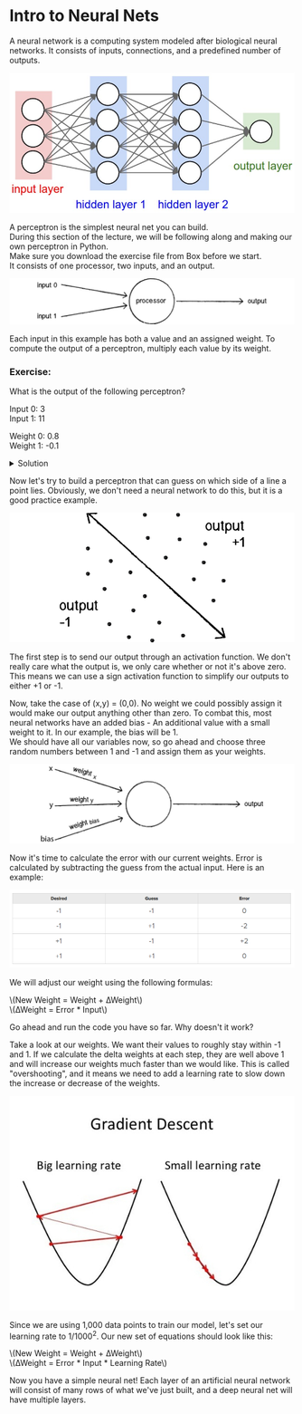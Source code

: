 # Intro to Neural Nets

A neural network is a computing system modeled after biological neural networks.
It consists of inputs, connections, and a predefined number of outputs.

![CNN vs NN](../img/cnn_nn.jpeg)

A perceptron is the simplest neural net you can build.  
During this section of the lecture, we will be following along and making our own perceptron in Python.  
Make sure you download the exercise file from Box before we start.  
It consists of one processor, two inputs, and an output.

![Perceptron](../img/perceptron.png)

Each input in this example has both a value and an assigned weight.
To compute the output of a perceptron, multiply each value by its weight.

### Exercise:  
What is the output of the following perceptron?

Input 0: 3  
Input 1: 11  

Weight 0: 0.8  
Weight 1: -0.1  

<details><summary>Solution</summary>
<p>

Input 0 * Weight 0 + Input 1 * Weight 1 = 
3 * 0.8 + 11 * (-0.1)

Answer = 1.3

</p>
</details>

Now let's try to build a perceptron that can guess on which side of a line a point lies. 
Obviously, we don't need a neural network to do this, but it is a good practice example. 

![Example Line](../img/perceptron_line.png)

The first step is to send our output through an activation function. 
We don't really care what the output is, we only care whether or not it's above zero. 
This means we can use a sign activation function to simplify our outputs to either +1 or -1. 

Now, take the case of (x,y) = (0,0). 
No weight we could possibly assign it would make our output anything other than zero. 
To combat this, most neural networks have an added bias - 
An additional value with a small weight to it. In our example, the bias will be 1.  
We should have all our variables now, so go ahead and choose three random numbers between 1 and -1 and assign them as your weights. 

![Bias](../img/bias.png)

Now it's time to calculate the error with our current weights. 
Error is calculated by subtracting the guess from the actual input. 
Here is an example:

![Error](../img/errors.PNG)

We will adjust our weight using the following formulas: 
 
\\(New Weight = Weight + ∆Weight\\)  
\\(∆Weight = Error * Input\\)

Go ahead and run the code you have so far.
Why doesn't it work?

Take a look at our weights.
We want their values to roughly stay within -1 and 1.
If we calculate the delta weights at each step, 
they are well above 1 and will increase our weights much faster than we would like.
This is called "overshooting", and it means we need to add a learning rate to slow down the increase or decrease of the weights.

![Learning Rate](../img/learning_rate.jpg)

Since we are using 1,000 data points to train our model, 
let's set our learning rate to 1/1000<sup>2</sup>.
Our new set of equations should look like this:

\\(New Weight = Weight + ∆Weight\\)  
\\(∆Weight = Error * Input * Learning Rate\\)

Now you have a simple neural net!
Each layer of an artificial neural network will consist of many rows of what we've just built,
and a deep neural net will have multiple layers.